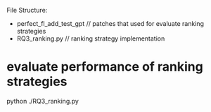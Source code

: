 File Structure:
- perfect_fl_add_test_gpt    // patches that used for evaluate ranking strategies
- RQ3_ranking.py             //  ranking strategy implementation



# evaluate performance of ranking strategies 
python ./RQ3_ranking.py 
